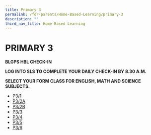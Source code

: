```yaml
---
title: Primary 3
permalink: /for-parents/Home-Based-Learning/primary-3
description: ""
third_nav_title: Home Based Learning
---
```

# PRIMARY 3
**BLGPS HBL CHECK-IN**

**LOG INTO SLS TO COMPLETE YOUR DAILY CHECK-IN BY 8.30 A.M.**

**SELECT YOUR FORM CLASS FOR  ENGLISH, MATH AND SCIENCE SUBJECTS.**

* [P3/1](https://docs.google.com/document/d/1WL-eUUZRmx-Ausrs31jNOirQvhc7-_ncWWl3hb52ZzM/edit)
* [P3/2A](https://docs.google.com/document/d/1flne_UwNmkZXDllMVucBTc9ZjHOM0J-icBTbDtatVSo/edit)
* [P3/2B](https://docs.google.com/document/d/1pgto-v-528_kdmRjQLTlDx__tD8sPsyK5ONnlHCjxmo/edit)
* [P3/3](https://docs.google.com/document/d/1pmUbBMt-4TlRj795pc5tI7fNMfFdPDpdkWWPegrxkzY/edit)
* [P3/4](https://docs.google.com/document/d/1l80fvLKRzu1OX8hSAAprEf1i2Z_9qugcqMlTKcoAzbg/edit)
* [P3/5](https://docs.google.com/document/d/1YP1xC7JdNFxKCG_8iAPdsnmtU2OofNhs_H6_b_cGkS4/edit)
* [P3/6](https://docs.google.com/document/d/1BvTKHp4X7XSqIJAkwejEosU0ptaea1799VmWa8yHMDs/edit)